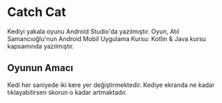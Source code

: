 # Catch Cat
Kediyi yakala oyunu Android Studio'da yazılmıştır. Oyun, Atıl Samancıoğlu'nun Android Mobil Uygulama Kursu: Kotlin & Java kursu kapsamında yazılmıştır. 

## Oyunun Amacı
Kedi her saniyede iki kere yer değiştirmektedir. Kediye ekranda ne kadar tıklayabilirsen skorun o kadar artmaktadır.
